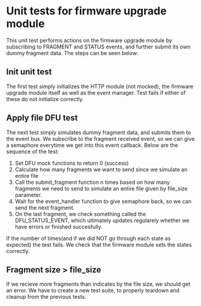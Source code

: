 # Unit tests for firmware upgrade module
This unit test performs actions on the firmware upgrade module by subscribing to FRAGMENT and STATUS events, and further submit its own dummy fragment data. The steps can be seen below:

## Init unit test
The first test simply initializes the HTTP module (not mocked), the firmware upgrade module itself as well as the event manager. Test fails if either of these do not initialize correctly.

## Apply file DFU test
The next test simply simulates dummy fragment data, and submits them to the event bus. We subscribe to the fragment received event, so we can give a semaphore everytime we get into this event callback. Below are the sequence of the test:
1. Set DFU mock functions to return 0 (success)
2. Calculate how many fragments we want to send since we simulate an entire file
3. Call the submit_fragment function n times based on how many fragments we need to send to simulate an entire file given by file_size parameter.
4. Wait for the event_handler function to give semaphore back, so we can send the next fragment.
5. On the last fragment, we check something called the DFU_STATUS_EVENT, which ultimately updates regularely whether we have errors or finished succesfully. 

If the number of times(and if we did NOT go through each state as expected) the test fails. We check that the firmware module sets the states correctly.

## Fragment size > file_size
If we recieve more fragments than indicates by the file size, we should get an error. We have to create a new test suite, to properly teardown and cleanup from the previous tests.
